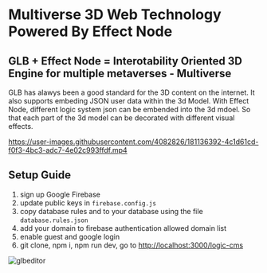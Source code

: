 # Multiverse 3D Web Technology Powered By Effect Node

## GLB + Effect Node = Interotability Oriented 3D Engine for multiple metaverses - Multiverse

GLB has alawys been a good standard for the 3D content on the internet. It also supports embeding JSON user data within the 3d Model. With Effect Node, different logic system json can be embended into the 3d mdoel. So that each part of the 3d model can be decorated with different visual effects.


https://user-images.githubusercontent.com/4082826/181136392-4c1d61cd-f0f3-4bc3-adc7-4e02c993ffdf.mp4


## Setup Guide

1. sign up Google Firebase
2. update public keys in `firebase.config.js`
3. copy database rules and to your database using the file `database.rules.json`
4. add your domain to firebase authentication allowed domain list
5. enable guest and google login
6. git clone, npm i, npm run dev, go to <http://localhost:3000/logic-cms>


![glbeditor](https://user-images.githubusercontent.com/4082826/181136061-c7eeb572-0590-41b7-9418-a755042333f9.png)
